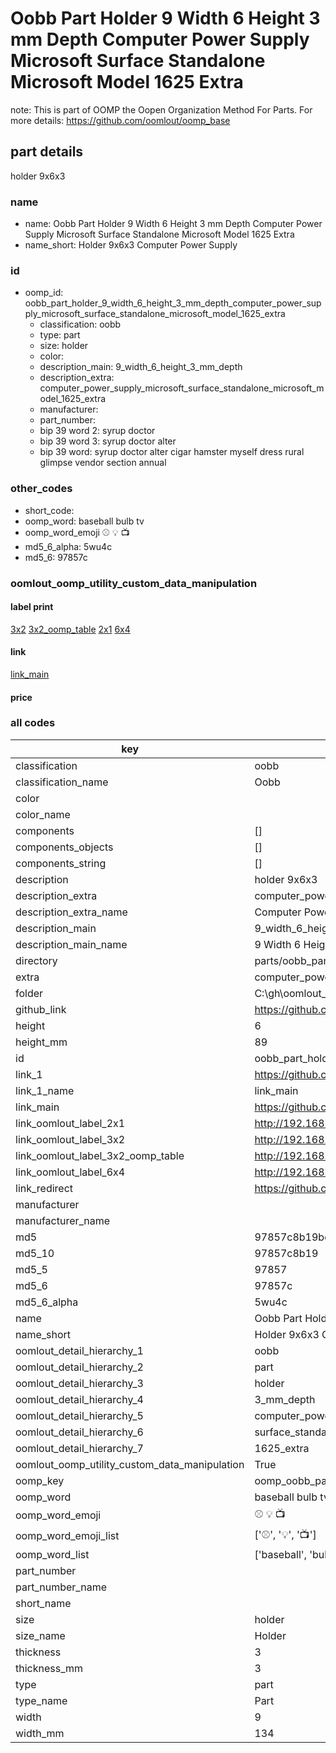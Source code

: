 # Oobb Part Holder 9 Width 6 Height 3 mm Depth Computer Power Supply Microsoft Surface Standalone Microsoft Model 1625 Extra  

note: This is part of OOMP the Oopen Organization Method For Parts. For more details: https://github.com/oomlout/oomp_base

##  part details
  



holder 9x6x3



### name
* name: Oobb Part Holder 9 Width 6 Height 3 mm Depth Computer Power Supply Microsoft Surface Standalone Microsoft Model 1625 Extra
* name_short: Holder 9x6x3 Computer Power Supply
### id
* oomp_id: oobb_part_holder_9_width_6_height_3_mm_depth_computer_power_supply_microsoft_surface_standalone_microsoft_model_1625_extra
  * classification: oobb
  * type: part
  * size: holder
  * color: 
  * description_main: 9_width_6_height_3_mm_depth
  * description_extra: computer_power_supply_microsoft_surface_standalone_microsoft_model_1625_extra
  * manufacturer: 
  * part_number: 
  * bip 39 word 2: syrup doctor
  * bip 39 word 3: syrup doctor alter
  * bip 39 word: syrup doctor alter cigar hamster myself dress rural glimpse vendor section annual

### other_codes
* short_code: 
* oomp_word: baseball bulb tv
* oomp_word_emoji :baseball: :bulb: :tv:
* md5_6_alpha: 5wu4c
* md5_6: 97857c






### oomlout_oomp_utility_custom_data_manipulation
#### label print
[3x2](http://192.168.1.245:1112/?label=oomp%205wu4c)
[3x2_oomp_table](http://192.168.1.108:1112/?label=oomp%205wu4c)
[2x1](http://192.168.1.242:1112/?label=oomp%205wu4c)
[6x4](http://192.168.1.55:1112/?label=oomp%205wu4c)    

#### link

[link_main](https://github.com/oomlout/oomlout_oobb_version_4_generated_parts/tree/main/navigation_oomp/oobb/part/holder/9_width_6_height_3_mm_depth/computer_power_supply_microsoft_surface_standalone_microsoft_model_1625_extra/part)                              

#### price







### all codes 
| key | value |  
| --- | --- |  
| classification | oobb |  
| classification_name | Oobb |  
| color |  |  
| color_name |  |  
| components | [] |  
| components_objects | [] |  
| components_string | [] |  
| description | holder 9x6x3 |  
| description_extra | computer_power_supply_microsoft_surface_standalone_microsoft_model_1625_extra |  
| description_extra_name | Computer Power Supply Microsoft Surface Standalone Microsoft Model 1625 Extra |  
| description_main | 9_width_6_height_3_mm_depth |  
| description_main_name | 9 Width 6 Height 3 mm Depth |  
| directory | parts/oobb_part_holder_9_width_6_height_3_mm_depth_computer_power_supply_microsoft_surface_standalone_microsoft_model_1625_extra |  
| extra | computer_power_supply_microsoft_surface_standalone_microsoft_model_1625 |  
| folder | C:\gh\oomlout_oobb_version_4_generated_parts\parts\oobb_part_holder_9_width_6_height_3_mm_depth_computer_power_supply_microsoft_surface_standalone_microsoft_model_1625_extra |  
| github_link | https://github.com/oomlout/oomlout_oomp_part_src/tree/main/parts/oobb_part_holder_9_width_6_height_3_mm_depth_computer_power_supply_microsoft_surface_standalone_microsoft_model_1625_extra |  
| height | 6 |  
| height_mm | 89 |  
| id | oobb_part_holder_9_width_6_height_3_mm_depth_computer_power_supply_microsoft_surface_standalone_microsoft_model_1625_extra |  
| link_1 | https://github.com/oomlout/oomlout_oobb_version_4_generated_parts/tree/main/navigation_oomp/oobb/part/holder/9_width_6_height_3_mm_depth/computer_power_supply_microsoft_surface_standalone_microsoft_model_1625_extra/part |  
| link_1_name | link_main |  
| link_main | https://github.com/oomlout/oomlout_oobb_version_4_generated_parts/tree/main/navigation_oomp/oobb/part/holder/9_width_6_height_3_mm_depth/computer_power_supply_microsoft_surface_standalone_microsoft_model_1625_extra/part |  
| link_oomlout_label_2x1 | http://192.168.1.242:1112/?label=oomp%205wu4c |  
| link_oomlout_label_3x2 | http://192.168.1.245:1112/?label=oomp%205wu4c |  
| link_oomlout_label_3x2_oomp_table | http://192.168.1.108:1112/?label=oomp%205wu4c |  
| link_oomlout_label_6x4 | http://192.168.1.55:1112/?label=oomp%205wu4c |  
| link_redirect | https://github.com/oomlout/oomlout_oobb_version_4_generated_parts/tree/main/parts/oobb_holder_09_06_03_ex_computer_power_supply_microsoft_surface_standalone_microsoft_model_1625 |  
| manufacturer |  |  
| manufacturer_name |  |  
| md5 | 97857c8b19bd88564934528e0ed016e5 |  
| md5_10 | 97857c8b19 |  
| md5_5 | 97857 |  
| md5_6 | 97857c |  
| md5_6_alpha | 5wu4c |  
| name | Oobb Part Holder 9 Width 6 Height 3 mm Depth Computer Power Supply Microsoft Surface Standalone Microsoft Model 1625 Extra |  
| name_short | Holder 9x6x3 Computer Power Supply |  
| oomlout_detail_hierarchy_1 | oobb |  
| oomlout_detail_hierarchy_2 | part |  
| oomlout_detail_hierarchy_3 | holder |  
| oomlout_detail_hierarchy_4 | 3_mm_depth |  
| oomlout_detail_hierarchy_5 | computer_power_supply_microsoft |  
| oomlout_detail_hierarchy_6 | surface_standalone_microsoft_model |  
| oomlout_detail_hierarchy_7 | 1625_extra |  
| oomlout_oomp_utility_custom_data_manipulation | True |  
| oomp_key | oomp_oobb_part_holder_9_width_6_height_3_mm_depth_computer_power_supply_microsoft_surface_standalone_microsoft_model_1625_extra |  
| oomp_word | baseball bulb tv |  
| oomp_word_emoji | :baseball: :bulb: :tv: |  
| oomp_word_emoji_list | [':baseball:', ':bulb:', ':tv:'] |  
| oomp_word_list | ['baseball', 'bulb', 'tv'] |  
| part_number |  |  
| part_number_name |  |  
| short_name |  |  
| size | holder |  
| size_name | Holder |  
| thickness | 3 |  
| thickness_mm | 3 |  
| type | part |  
| type_name | Part |  
| width | 9 |  
| width_mm | 134 |  
